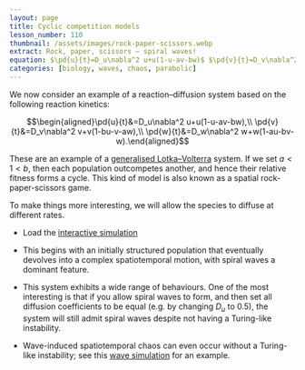 ```yaml
---
layout: page
title: Cyclic competition models
lesson_number: 110
thumbnail: /assets/images/rock-paper-scissors.webp
extract: Rock, paper, scissors – spiral waves!
equation: $\pd{u}{t}=D_u\nabla^2 u+u(1-u-av-bw)$ $\pd{v}{t}=D_v\nabla^2 v+v(1-bu-v-aw)$ $\pd{w}{t}=D_w\nabla^2 w+w(1-au-bv-w)$
categories: [biology, waves, chaos, parabolic]
---
```


We now consider an example of a reaction–diffusion system based on the following reaction kinetics:

$$\begin{aligned}\pd{u}{t}&=D_u\nabla^2 u+u(1-u-av-bw),\\ \pd{v}{t}&=D_v\nabla^2 v+v(1-bu-v-aw),\\ \pd{w}{t}&=D_w\nabla^2 w+w(1-au-bv-w).\end{aligned}$$

These are an example of a [generalised Lotka–Volterra](https://stefanoallesina.github.io/Sao_Paulo_School/intro.html) system. If we set $a < 1 < b$, then each population outcompetes another, and hence their relative fitness forms a cycle. This kind of model is also known as a spatial rock-paper-scissors game.

To make things more interesting, we will allow the species to diffuse at different rates.

* Load the [interactive simulation](/sim/?preset=cyclicCompetition)

* This begins with an initially structured population that eventually devolves into a complex spatiotemporal motion, with spiral waves a dominant feature.

* This system exhibits a wide range of behaviours. One of the most interesting is that if you allow spiral waves to form, and then set all diffusion coefficients to be equal (e.g. by changing $D_u$ to $0.5$), the system will still admit spiral waves despite not having a Turing-like instability.

* Wave-induced spatiotemporal chaos can even occur without a Turing-like instability; see this [wave simulation](/sim/?preset=cyclicCompetitionWave) for an example.
